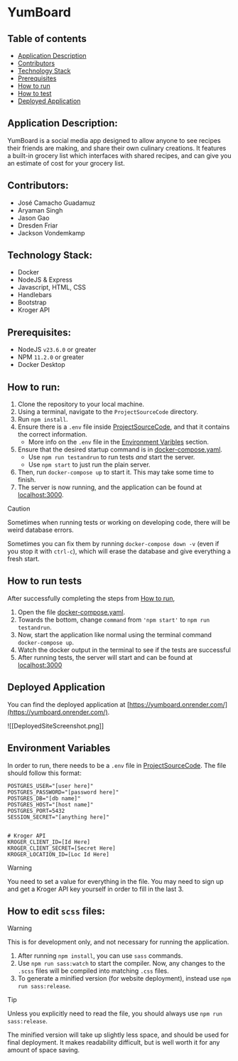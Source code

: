 # YumBoard

## Table of contents
- [Application Description](#application-description)
- [Contributors](#contributors)
- [Technology Stack](#technology-stack)
- [Prerequisites](#prerequisites)
- [How to run](#how-to-run)
- [How to test](#how-to-test)
- [Deployed Application](#deployed-application)

## Application Description:

YumBoard is a social media app designed to allow anyone to see recipes their friends are making, and share their own culinary creations. It features a built-in grocery list which interfaces with shared recipes, and can give you an estimate of cost for your grocery list. 

## Contributors:

  - José Camacho Guadamuz 
  - Aryaman Singh
  - Jason Gao 
  - Dresden Friar
  - Jackson Vondemkamp 

## Technology Stack:

- Docker
- NodeJS & Express
- Javascript, HTML, CSS
- Handlebars
- Bootstrap
- Kroger API

## Prerequisites:

- NodeJS `v23.6.0` or greater
- NPM `11.2.0` or greater
- Docker Desktop

## How to run:

1. Clone the repository to your local machine.
2. Using a terminal, navigate to the `ProjectSourceCode` directory.
3. Run `npm install`.
4. Ensure there is a `.env` file inside [ProjectSourceCode](./ProjectSourceCode/.env), and that it contains the correct information.
	- More info on the `.env` file in the  [Environment Varibles](#environment-varibles) section.
5. Ensure that the desired startup command is in [docker-compose.yaml](./ProjectSourceCode/docker-compose.yaml).
	- Use `npm run testandrun` to run tests *and* start the server.
	- Use `npm start` to just run the plain server.
6. Then, run `docker-compose up` to start it. This may take some time to finish.
7. The server is now running, and the application can be found at [localhost:3000](localhost:3000).

>[!CAUTION]
>
>Sometimes when running tests or working on developing code, there will be weird database errors. 
>
>Sometimes you can fix them by running `docker-compose down -v` (even if you stop it with `ctrl-c`), which will erase the database and give everything a fresh start. 
>

## How to run tests

After successfully completing the steps from [How to run](#how-to-run),
1. Open the file [docker-compose.yaml](./ProjectSourceCode/docker-compose.yaml).
2. Towards the bottom, change `command` from `'npm start'` to `npm run testandrun`.
3. Now, start the application like normal using the terminal command `docker-compose up`.
4. Watch the docker output in the terminal to see if the tests are successful
5. After running tests, the server will start and can be found at [localhost:3000](localhost:3000)


## Deployed Application

You can find the deployed application at [https://yumboard.onrender.com/](https://yumboard.onrender.com/).

![[DeployedSiteScreenshot.png]]



## Environment Variables

In order to run, there needs to be a `.env` file in [ProjectSourceCode](./ProjectSourceCode/.env). The file should follow this format:

```env
POSTGRES_USER="[user here]"
POSTGRES_PASSWORD="[password here]"
POSTGRES_DB="[db name]"
POSTGRES_HOST="[host name]"
POSTGRES_PORT=5432
SESSION_SECRET="[anything here]"
  

# Kroger API
KROGER_CLIENT_ID=[Id Here]
KROGER_CLIENT_SECRET=[Secret Here]
KROGER_LOCATION_ID=[Loc Id Here]
```

>[!warning]
>You need to set a value for everything in the file. You may need to sign up and get a Kroger API key yourself in order to fill in the last 3.
>


## How to edit `scss` files:

>[!warning]
>This is for development only, and not necessary for running the application.
>

1. After running `npm install`, you can use `sass` commands.
2. Use `npm run sass:watch` to start the compiler. Now, any changes to the `.scss` files will be compiled into matching `.css` files. 
3. To generate a minified version (for website deployment), instead use `npm run sass:release`. 

>[!tip] 
>Unless you explicitly need to read the file, you should always use `npm run sass:release`.
>
>The minified version will take up slightly less space, and should be used for final deployment. It makes readability difficult, but is well worth it for any amount of space saving. 


